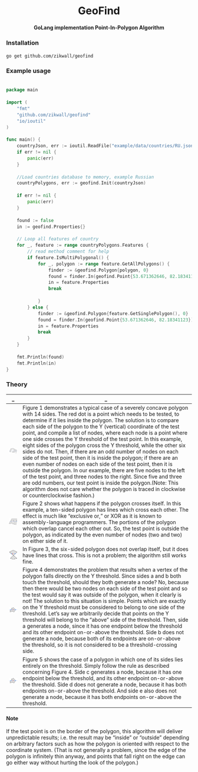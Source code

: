 <div align="center">
  <h1>GeoFind</h1>
  <h4>GoLang implementation Point-In-Polygon Algorithm</h4>
</div>

### Installation

`go get github.com/zikwall/geofind`

### Example usage

```go

package main

import (
	"fmt"
	"github.com/zikwall/geofind"
	"io/ioutil"
)

func main() {
	countryJson, err := ioutil.ReadFile("example/data/countries/RU.json")
	if err != nil {
		panic(err)
	}

	//Load countries database to memory, example Russian
	countryPolygons, err := geofind.Init(countryJson)

	if err != nil {
		panic(err)
	}

	found := false
	in := geofind.Properties{}

	// Loop all features of country
	for _, feature := range countryPolygons.Features {
		// read method comment for help
		if feature.IsMultiPolygonal() {
			for _, polygon := range feature.GetAllPolygons() {
				finder := &geofind.Polygon{polygon, 0}
				found = finder.In(geofind.Point{53.671362646, 82.18341123})
				in = feature.Properties
				break

			}
		} else {
			finder := &geofind.Polygon{feature.GetSinglePolygon(), 0}
			found = finder.In(geofind.Point{53.671362646, 82.18341123})
			in = feature.Properties
			break
		}
	}

	fmt.Println(found)
	fmt.Println(in)
}

```

### Theory

_ | _ |
--- | --- | 
![image](/images/Diagram_1.gif) | Figure 1 demonstrates a typical case of a severely concave polygon with 14 sides. The red dot is a point which needs to be tested, to determine if it lies inside the polygon. The solution is to compare each side of the polygon to the Y (vertical) coordinate of the test point, and compile a list of nodes, where each node is a point where one side crosses the Y threshold of the test point. In this example, eight sides of the polygon cross the Y threshold, while the other six sides do not. Then, if there are an odd number of nodes on each side of the test point, then it is inside the polygon; if there are an even number of nodes on each side of the test point, then it is outside the polygon. In our example, there are five nodes to the left of the test point, and three nodes to the right. Since five and three are odd numbers, our test point is inside the polygon.(Note: This algorithm does not care whether the polygon is traced in clockwise or counterclockwise fashion.) 
![image](/images/Diagram_2.gif) | Figure 2 shows what happens if the polygon crosses itself. In this example, a ten-sided polygon has lines which cross each other. The effect is much like “exclusive or,” or XOR as it is known to assembly-language programmers. The portions of the polygon which overlap cancel each other out. So, the test point is outside the polygon, as indicated by the even number of nodes (two and two) on either side of it.
![image](/images/Diagram_3.gif) | In Figure 3, the six-sided polygon does not overlap itself, but it does have lines that cross. This is not a problem; the algorithm still works fine. 
![image](/images/Diagram_4.gif) | Figure 4 demonstrates the problem that results when a vertex of the polygon falls directly on the Y threshold.  Since sides a and b both touch the threshold, should they both generate a node? No, because then there would be two nodes on each side of the test point and so the test would say it was outside of the polygon, when it clearly is not! The solution to this situation is simple. Points which are exactly on the Y threshold must be considered to belong to one side of the threshold. Let’s say we arbitrarily decide that points on the Y threshold will belong to the “above” side of the threshold. Then, side a generates a node, since it has one endpoint below the threshold and its other endpoint on-or-above the threshold. Side b does not generate a node, because both of its endpoints are on-or-above the threshold, so it is not considered to be a threshold-crossing side.
![image](/images/Diagram_4.gif) | Figure 5 shows the case of a polygon in which one of its sides lies entirely on the threshold. Simply follow the rule as described concerning Figure 4. Side c generates a node, because it has one endpoint below the threshold, and its other endpoint on-or-above the threshold. Side d does not generate a node, because it has both endpoints on-or-above the threshold. And side e also does not generate a node, because it has both endpoints on-or-above the threshold.

#### Note

If the test point is on the border of the polygon, this algorithm will deliver unpredictable results; i.e. the result may be “inside” or “outside” depending on arbitrary factors such as how the polygon is oriented with respect to the coordinate system. (That is not generally a problem, since the edge of the polygon is infinitely thin anyway, and points that fall right on the edge can go either way without hurting the look of the polygon.)